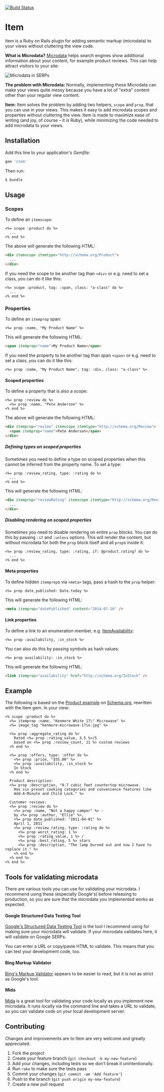 [![Build Status](https://secure.travis-ci.org/lassebunk/item.png)](http://travis-ci.org/lassebunk/item)

# Item

Item is a Ruby on Rails plugin for adding semantic markup (microdata) to your views without cluttering the view code.

**What is Microdata?** [Microdata](http://schema.org) helps search engines show additional information about your content, for example product reviews.
This can help attract visitors to your site:

![Microdata in SERPs](http://i.imgur.com/bCi0GHF.png)

**The problem with Microdata:** Normally, implementing these Microdata can make your views quite messy because you have a lot of "extra" content other than your regular view content.

**Item:** Item solves the problem by adding two helpers, `scope` and `prop`, that you can use in your views.
This makes it easy to add microdata scopes and properties without cluttering the view. Item is made to maximize ease of writing (and joy, of course – it *is* Ruby), while minimizing the code needed to add microdata to your views.

## Installation

Add this line to your application's *Gemfile*:

```ruby
gem 'item'
```

Then run:

```bash
$ bundle
```

## Usage

### Scopes

To define an `itemscope`:

```erb
<%= scope :product do %>
  ...
<% end %>
```

The above will generate the following HTML:

```html
<div itemscope itemtype="http://schema.org/Product">
  ...
</div>
```

If you need the scope to be another tag than `<div>` or e.g. need to set a class, you can do it like this:

```erb
<%= scope :product, tag: :span, class: "a-class" do %>
  ...
<% end %>
```

### Properties

To define an `itemprop` span:

```erb
<%= prop :name, "My Product Name" %>
```

This will generate the following HTML:

```html
<span itemprop="name">My Product Name</span>
```

If you need the property to be another tag than span `<span>` or e.g. need to set a class, you can do it like this:

```erb
<%= prop :name, "My Product Name", tag: :div, class: "a-class" %>
```

#### Scoped properties

To define a property that is also a scope:

```erb
<%= prop :review do %>
  <%= prop :name, "Pete Anderson" %>
<% end %>
```

The above will generate the following HTML:

```html
<div itemprop="review" itemscope itemtype="http://schema.org/Review">
  <span itemprop="name">Pete Anderson</span>
</div>
```

##### Defining types on scoped properties

Sometimes you need to define a type on scoped properties when this cannot be inferred from the property name. To set a type:

```erb
<%= prop :review_rating, type: :rating do %>
  ...
<% end %>
```

This will generate the following HTML:

```html
<div itemprop="reviewRating" itemscope itemtype="http://schema.org/Review">
  ...
</div>
```

##### Disabling rendering on scoped properties

Sometimes you need to disable rendering on entire `prop` blocks. You can do this by passing `:if` and `:unless` options.
This will render the content, but without microdata for both the `prop` block itself and all `prop`s inside it:

```erb
<%= prop :review_rating, type: :rating, if: @product.rating? do %>
  ...
<% end %>
```

#### Meta properties

To define hidden `itemprop`s via `<meta>` tags, pass a hash to the `prop` helper:

```erb
<%= prop date_published: Date.today %>
```

This will generate the following HTML:

```html
<meta itemprop="datePublished" content="2014-07-26" />
```

#### Link properties

To define a link to an enumeration member, e.g. [ItemAvailability](http://schema.org/ItemAvailability):

```erb
<%= prop :availability, :in_stock %>
```

You can also do this by passing symbols as hash values:

```erb
<%= prop availability: :in_stock %>
```

This will generate the following HTML:

```html
<link itemprop="availability" href="http://schema.org/InStock" />
```

## Example

The following is based on the [Product example](http://schema.org/Product) on [Schema.org](http://schema.org), rewritten with the Item gem. In your view:

```erb
<% scope :product do %>
  <%= itemprop :name, "Kenmore White 17\" Microwave" %>
  <%= image_tag "kenmore-microwave-17in.jpg" %>

  <%= prop :aggregate_rating do %>
    Rated <%= prop :rating_value, 3.5 %>/5
    based on <%= prop :review_count, 11 %> custom reviews
  <% end %>

  <%= prop :offers, type: :offer do %>
    <%= prop :price, "$55.00" %>
    <%= prop :availability, :in_stock %>
    In Stock
  <% end %>

  Product description:
  <%= prop :description, "0.7 cubic feet countertop microwave.
    Has six preset cooking categories and convenience features like
    Add-A-Minute and Child Lock." %>

  Customer reviews:
  <%= prop :review do %>
    <%= prop :name, "Not a happy camper" %> -
    by <%= prop :author, "Ellie" %>,
    <%= prop date_published: "2011-04-01" %>
    April 1, 2011
    <%= prop :review_rating, type: :rating do %>
      <%= prop worst_rating: 1 %>
      <%= prop :rating_value, 1 %> /
      <%= prop :best_rating, 5 %> stars
      <%= prop :description, "The lamp burned out and now I have to replace it." %>
    <% end %>
  <% end %>
<% end %>
```

## Tools for validating microdata

There are various tools you can use for validating your microdata.
I recommend using these (especially Google's) before releasing to production, so you are sure that the microdata you implemented works as expected.

#### Google Structured Data Testing Tool

[Google's Structured Data Testing Tool](http://www.google.com/webmasters/tools/richsnippets) is the tool I recommend using for making sure your microdata will validate.
If your microdata validates here, it will validate on Google SERPs.

You can enter a URL or copy/paste HTML to validate. This means that you can test your development code, too.

#### Bing Markup Validator

[Bing's Markup Validator](http://www.bing.com/webmaster/diagnostics/markup/validator) appears to be easier to read, but it is not as strict as Google's tool.

#### Mida

[Mida](https://github.com/LawrenceWoodman/mida) is a great tool for validating your code locally as you implement new microdata.
It runs locally via the command line and takes a URL to validate, so you can validate code on your local development server.

## Contributing

Changes and improvements are to Item are very welcome and greatly appreciated.

1. Fork the project
2. Create your feature branch (`git checkout -b my-new-feature`)
3. Add your changes, including tests so we don't break it unintentionally.
4. Run `rake` to make sure the tests pass
5. Commit your changes (`git commit -am 'Add feature'`)
6. Push to the branch (`git push origin my-new-feature`)
7. Create a new pull request